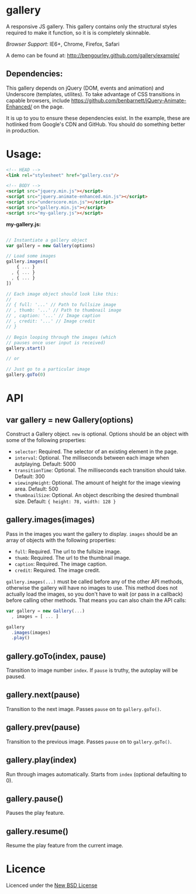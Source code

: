 gallery
=======

A responsive JS gallery. This gallery contains only the
structural styles required to make it function, so it is
is completely skinnable.

*Browser Support*: IE6+, Chrome, Firefox, Safari

A demo can be found at: http://bengourley.github.com/gallery/example/

## Dependencies:

This gallery depends on jQuery (DOM, events and animation) and Underscore
(templates, utilites). To take advantage of CSS transitions in capable
browsers, include https://github.com/benbarnett/jQuery-Animate-Enhanced/
on the page.

It is up to you to ensure these dependencies exist. In the example, these are
hotlinked from Google's CDN and GitHub. You should do something better in
production.

# Usage:

```html
<!-- HEAD -->
<link rel="stylesheet" href="gallery.css"/>

<!-- BODY -->
<script src="jquery.min.js"></script>
<script src="jquery.animate-enhanced.min.js"></script>
<script src="underscore.min.js"></script>
<script src="gallery.min.js"></script>
<script src="my-gallery.js"></script>
```

**my-gallery.js:**
```js

// Instantiate a gallery object
var gallery = new Gallery(options)

// Load some images
gallery.images([
    { ... }
  , { ... }
  , { ... }
])

// Each image object should look like this:
//
// { full: '...' // Path to fullsize image
// , thumb: '...' // Path to thumbnail image
// , caption: '...' // Image caption
// , credit: '...' // Image credit
// }

// Begin looping through the images (which
// pauses once user input is received)
gallery.start()

// or

// Just go to a particular image
gallery.goTo(0)
```

# API

## var gallery = new Gallery(options)

Construct a Gallery object. `new` is optional. Options should be
an object with some of the following properties:

- `selector`: Required. The selector of an existing element in the page.
- `interval`: Optional. The milliseconds between each image when autplaying. Default: 5000
- `transitionTime`: Optional. The milliseconds each transition should take. Default: 300
- `viewingHeight`: Optional. The amount of height for the image viewing area. Default: 500
- `thumbnailSize`: Optional. An object describing the desired thumbnail size. Default: `{ height: 78, width: 128 }`


## gallery.images(images)

Pass in the images you want the gallery to display. `images` should be an
array of objects with the following properties:

- `full`: Required. The url to the fullsize image.
- `thumb`: Required. The url to the thumbnail image.
- `caption`: Required. The image caption.
- `credit`: Required. The image credit.

`gallery.images(...)` must be called before any of the other API methods, otherwise
the gallery will have no images to use. This method does not actually load the images,
so you don't have to wait (or pass in a callback) before calling other methods. That means
you can also chain the API calls:

```js
var gallery = new Gallery(...)
  , images = [ ... ]

gallery
  .images(images)
  .play()
```

## gallery.goTo(index, pause)

Transition to image number `index`. If `pause` is truthy,
the autoplay will be paused.

## gallery.next(pause)

Transition to the next image. Passes `pause` on to `gallery.goTo()`.

## gallery.prev(pause)

Transition to the previous image. Passes `pause` on to `gallery.goTo()`.

## gallery.play(index)

Run through images automatically. Starts from `index` (optional defaulting to 0).

## gallery.pause()

Pauses the play feature.

## gallery.resume()

Resume the play feature from the current image.

# Licence
Licenced under the [New BSD License](http://opensource.org/licenses/bsd-license.php)